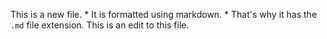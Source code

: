 This is a new file. * It is formatted using markdown. * That's why it has the `.md` file extension.
This is an edit to this file. 
